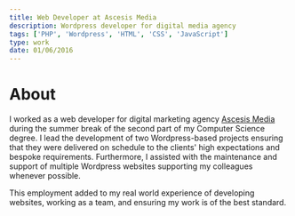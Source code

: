 ```yaml
---
title: Web Developer at Ascesis Media
description: Wordpress developer for digital media agency
tags: ['PHP', 'Wordpress', 'HTML', 'CSS', 'JavaScript']
type: work
date: 01/06/2016
---
```

# About

I worked as a web developer for digital marketing agency [Ascesis Media](http://ascesismedia.com/) during the summer break of the second part of my Computer Science degree. I lead the development of two Wordpress-based projects ensuring that they were delivered on schedule to the clients' high expectations and bespoke requirements. Furthermore, I assisted with the maintenance and support of multiple Wordpress websites supporting my colleagues whenever possible.

This employment added to my real world experience of developing websites, working as a team, and ensuring my work is of the best standard.
